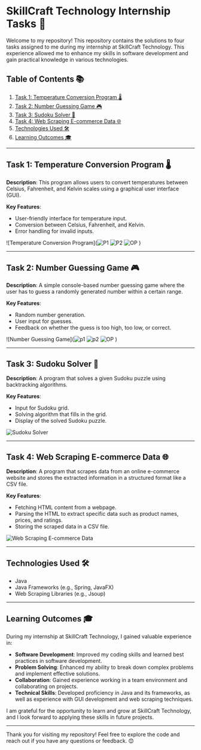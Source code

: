 # SkillCraft Technology Internship Tasks 🌟

Welcome to my repository! This repository contains the solutions to four tasks assigned to me during my internship at SkillCraft Technology. This experience allowed me to enhance my skills in software development and gain practical knowledge in various technologies.

## Table of Contents 📚

1. [Task 1: Temperature Conversion Program 🌡️](#task-1-temperature-conversion-program)
2. [Task 2: Number Guessing Game 🎮](#task-2-number-guessing-game)
3. [Task 3: Sudoku Solver 🧩](#task-3-sudoku-solver)
4. [Task 4: Web Scraping E-commerce Data 🌐](#task-4-web-scraping-e-commerce-data)
5. [Technologies Used 🛠️](#technologies-used)
6. [Learning Outcomes 🎓](#learning-outcomes)

---

## Task 1: Temperature Conversion Program 🌡️

**Description**: This program allows users to convert temperatures between Celsius, Fahrenheit, and Kelvin scales using a graphical user interface (GUI).

**Key Features**:
- User-friendly interface for temperature input.
- Conversion between Celsius, Fahrenheit, and Kelvin.
- Error handling for invalid inputs.

![Temperature Conversion Program](![P1](https://github.com/user-attachments/assets/478cdacf-95cb-489e-a823-64e103e9ca22)
![P2](https://github.com/user-attachments/assets/8970ca0b-4e9f-4855-b82b-a23eaeb5ecbf)
![OP](https://github.com/user-attachments/assets/0f30ecc0-b97e-4478-9caa-92827ea7c416)
)

---

## Task 2: Number Guessing Game 🎮

**Description**: A simple console-based number guessing game where the user has to guess a randomly generated number within a certain range.

**Key Features**:
- Random number generation.
- User input for guesses.
- Feedback on whether the guess is too high, too low, or correct.

![Number Guessing Game](![p1](https://github.com/user-attachments/assets/19a9ca37-3590-4e9a-a6a7-b719a867542d)
![p2](https://github.com/user-attachments/assets/751e9103-470a-4c82-b40f-5cfe5c53cc06)
![OP](https://github.com/user-attachments/assets/fcc9ce8d-403a-4c20-bee6-c570cad4a18c)
)

---

## Task 3: Sudoku Solver 🧩

**Description**: A program that solves a given Sudoku puzzle using backtracking algorithms.

**Key Features**:
- Input for Sudoku grid.
- Solving algorithm that fills in the grid.
- Display of the solved Sudoku puzzle.

![Sudoku Solver](path/to/screenshot3.png)

---

## Task 4: Web Scraping E-commerce Data 🌐

**Description**: A program that scrapes data from an online e-commerce website and stores the extracted information in a structured format like a CSV file.

**Key Features**:
- Fetching HTML content from a webpage.
- Parsing the HTML to extract specific data such as product names, prices, and ratings.
- Storing the scraped data in a CSV file.

![Web Scraping E-commerce Data](path/to/screenshot4.png)

---

## Technologies Used 🛠️

- Java
- Java Frameworks (e.g., Spring, JavaFX)
- Web Scraping Libraries (e.g., Jsoup)

---

## Learning Outcomes 🎓

During my internship at SkillCraft Technology, I gained valuable experience in:
- **Software Development**: Improved my coding skills and learned best practices in software development.
- **Problem Solving**: Enhanced my ability to break down complex problems and implement effective solutions.
- **Collaboration**: Gained experience working in a team environment and collaborating on projects.
- **Technical Skills**: Developed proficiency in Java and its frameworks, as well as experience with GUI development and web scraping techniques.

I am grateful for the opportunity to learn and grow at SkillCraft Technology, and I look forward to applying these skills in future projects.

---

Thank you for visiting my repository! Feel free to explore the code and reach out if you have any questions or feedback. 😊
